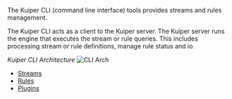 The Kuiper CLI (command line interface) tools provides streams and rules management. 

The Kuiper CLI acts as a client to the Kuiper server. The Kuiper server runs the engine that executes the stream or rule queries. This includes processing stream or rule definitions, manage rule status and io.

*Kuiper CLI Architecture*
![CLI Arch](./resources/arch.png)

- [Streams](streams.md)
- [Rules](rules.md)
- [Plugins](plugins.md)

